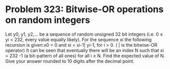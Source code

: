 # Problem 323: Bitwise-OR operations on random integers
Let y0, y1, y2,... be a sequence of random unsigned 32 bit integers
(i.e. 0 ≤ yi &lt; 232, every value equally likely). For the sequence xi
the following recursion is given:x0 = 0 and xi = xi-1| yi-1, for i &gt;
0. ( | is the bitwise-OR operator) It can be seen that eventually there
will be an index N such that xi = 232 -1 (a bit-pattern of all ones) for
all i ≥ N. Find the expected value of N. Give your answer rounded to 10
digits after the decimal point.
